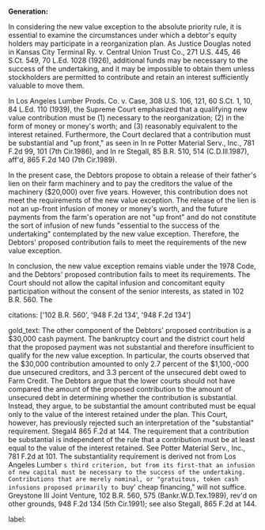 **Generation:**

 <answer>
In considering the new value exception to the absolute priority rule, it is essential to examine the circumstances under which a debtor's equity holders may participate in a reorganization plan. As Justice Douglas noted in Kansas City Terminal Ry. v. Central Union Trust Co., 271 U.S. 445, 46 S.Ct. 549, 70 L.Ed. 1028 (1926), additional funds may be necessary to the success of the undertaking, and it may be impossible to obtain them unless stockholders are permitted to contribute and retain an interest sufficiently valuable to move them.

In Los Angeles Lumber Prods. Co. v. Case, 308 U.S. 106, 121, 60 S.Ct. 1, 10, 84 L.Ed. 110 (1939), the Supreme Court emphasized that a qualifying new value contribution must be (1) necessary to the reorganization; (2) in the form of money or money's worth; and (3) reasonably equivalent to the interest retained. Furthermore, the Court declared that a contribution must be substantial and "up front," as seen in In re Potter Material Serv., Inc., 781 F.2d 99, 101 (7th Cir.1986), and In re Stegall, 85 B.R. 510, 514 (C.D.Ill.1987), aff'd, 865 F.2d 140 (7th Cir.1989).

In the present case, the Debtors propose to obtain a release of their father's lien on their farm machinery and to pay the creditors the value of the machinery ($20,000) over five years. However, this contribution does not meet the requirements of the new value exception. The release of the lien is not an up-front infusion of money or money's worth, and the future payments from the farm's operation are not "up front" and do not constitute the sort of infusion of new funds "essential to the success of the undertaking" contemplated by the new value exception. Therefore, the Debtors' proposed contribution fails to meet the requirements of the new value exception.

In conclusion, the new value exception remains viable under the 1978 Code, and the Debtors' proposed contribution fails to meet its requirements. The Court should not allow the capital infusion and concomitant equity participation without the consent of the senior interests, as stated in 102 B.R. 560. The

citations: ['102 B.R. 560', '948 F.2d 134', '948 F.2d 134']

gold_text: The other component of the Debtors' proposed contribution is a $30,000 cash payment. The bankruptcy court and the district court held that the proposed payment was not substantial and therefore insufficient to qualify for the new value exception. In particular, the courts observed that the $30,000 contribution amounted to only 2.7 percent of the $1,100,-000 due unsecured creditors, and 3.3 percent of the unsecured debt owed to Farm Credit. The Debtors argue that the lower courts should not have compared the amount of the proposed contribution to the amount of unsecured debt in determining whether the contribution is substantial. Instead, they argue, to be substantial the amount contributed must be equal only to the value of the interest retained under the plan. This Court, however, has previously rejected such an interpretation of the "substantial" requirement. Stegal4 865 F.2d at 144. The requirement that a contribution be substantial is independent of the rule that a contribution must be at least equal to the value of the interest retained. See Potter Material Serv., Inc., 781 F.2d at 101. The substantiality requirement is derived not from Los Angeles Lumber `s third criterion, but from its first-that an infusion of new capital must be necessary to the success of the undertaking. Contributions that are merely nominal, or "gratuitous, token cash infusions proposed primarily to `buy' cheap financing," will not suffice. Greystone III Joint Venture, 102 B.R. 560, 575 (Bankr.W.D.Tex.1989), rev'd on other grounds, 948 F.2d 134 (5th Cir.1991); see also Stegall, 865 F.2d at 144.

label: 